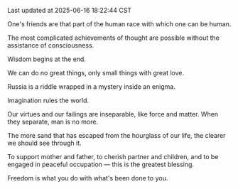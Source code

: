 Last updated at 2025-06-16 18:22:44 CST

One's friends are that part of the human race with which one can be human.

The most complicated achievements of thought are possible without the assistance of consciousness.

Wisdom begins at the end.

We can do no great things, only small things with great love.

Russia is a riddle wrapped in a mystery inside an enigma.

Imagination rules the world.

Our virtues and our failings are inseparable, like force and matter. When they separate, man is no more.

The more sand that has escaped from the hourglass of our life, the clearer we should see through it.

To support mother and father, to cherish partner and children, and to be engaged in peaceful occupation — this is the greatest blessing.

Freedom is what you do with what's been done to you.


